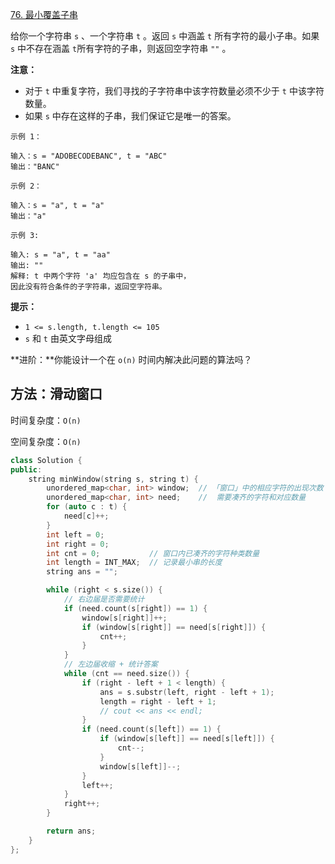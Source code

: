 [76. 最小覆盖子串](https://leetcode-cn.com/problems/minimum-window-substring/)

给你一个字符串 `s` 、一个字符串 `t` 。返回 `s` 中涵盖 `t` 所有字符的最小子串。如果 `s` 中不存在涵盖 `t`所有字符的子串，则返回空字符串 `""` 。

**注意：**

- 对于 `t` 中重复字符，我们寻找的子字符串中该字符数量必须不少于 `t` 中该字符数量。
- 如果 `s` 中存在这样的子串，我们保证它是唯一的答案。

```
示例 1：

输入：s = "ADOBECODEBANC", t = "ABC"
输出："BANC"

示例 2：

输入：s = "a", t = "a"
输出："a"

示例 3:

输入: s = "a", t = "aa"
输出: ""
解释: t 中两个字符 'a' 均应包含在 s 的子串中，
因此没有符合条件的子字符串，返回空字符串。
```

**提示：**

- `1 <= s.length, t.length <= 105`
- `s` 和 `t` 由英文字母组成

**进阶：**你能设计一个在 `o(n)` 时间内解决此问题的算法吗？

## 方法：滑动窗口

时间复杂度：`O(n)`

空间复杂度：`O(n)`

```c++
class Solution {
public:
    string minWindow(string s, string t) {
        unordered_map<char, int> window;  // 「窗口」中的相应字符的出现次数
        unordered_map<char, int> need;    //  需要凑齐的字符和对应数量
        for (auto c : t) {
            need[c]++;
        }
        int left = 0;
        int right = 0;
        int cnt = 0;           // 窗口内已凑齐的字符种类数量
        int length = INT_MAX;  // 记录最小串的长度
        string ans = "";

        while (right < s.size()) {
            // 右边届是否需要统计
            if (need.count(s[right]) == 1) {
                window[s[right]]++;
                if (window[s[right]] == need[s[right]]) {
                    cnt++;
                }
            }
            // 左边届收缩 + 统计答案
            while (cnt == need.size()) {
                if (right - left + 1 < length) {
                    ans = s.substr(left, right - left + 1);
                    length = right - left + 1;
                    // cout << ans << endl;
                }
                if (need.count(s[left]) == 1) {
                    if (window[s[left]] == need[s[left]]) {
                        cnt--;
                    }
                    window[s[left]]--;
                }
                left++;
            }
            right++;
        }

        return ans;
    }
};
```

